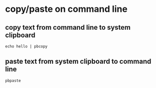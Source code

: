 # copy/paste on command line

## copy text from command line to system clipboard
```
echo hello | pbcopy
```

## paste text from system clipboard to command line
```
pbpaste
```
